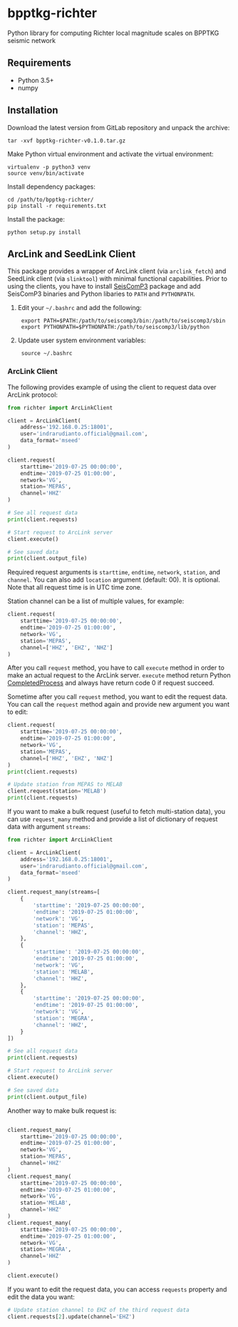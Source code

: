 # bpptkg-richter

Python library for computing Richter local magnitude scales on BPPTKG seismic network

## Requirements

* Python 3.5+
* numpy

## Installation

Download the latest version from GitLab repository and unpack the archive:

    tar -xvf bpptkg-richter-v0.1.0.tar.gz

Make Python virtual environment and activate the virtual environment:

    virtualenv -p python3 venv
    source venv/bin/activate

Install dependency packages:

    cd /path/to/bpptkg-richter/
    pip install -r requirements.txt

Install the package:

    python setup.py install

## ArcLink and SeedLink Client

This package provides a wrapper of ArcLink client (via `arclink_fetch`)
and SeedLink client (via `slinktool`) with minimal functional capabilities. Prior
to using the clients, you have to install [SeisComP3](https://www.seiscomp3.org/download.html)
package and add SeisComP3 binaries and Python libaries to `PATH` and `PYTHONPATH`.

1. Edit your `~/.bashrc` and add the following:

        export PATH=$PATH:/path/to/seiscomp3/bin:/path/to/seiscomp3/sbin
        export PYTHONPATH=$PYTHONPATH:/path/to/seiscomp3/lib/python

2. Update user system environment variables:

        source ~/.bashrc

### ArcLink Client

The following provides example of using the client to request data over
ArcLink protocol:

```python
from richter import ArcLinkClient

client = ArcLinkClient(
    address='192.168.0.25:18001',
    user='indrarudianto.official@gmail.com',
    data_format='mseed'
)

client.request(
    starttime='2019-07-25 00:00:00',
    endtime='2019-07-25 01:00:00',
    network='VG',
    station='MEPAS',
    channel='HHZ'
)

# See all request data
print(client.requests)

# Start request to ArcLink server
client.execute()

# See saved data
print(client.output_file)
```

Required request arguments is `starttime`, `endtime`, `network`, `station`,
and `channel`. You can also add `location` argument (default: 00). It is
optional. Note that all request time is in UTC time zone.

Station channel can be a list of multiple values, for example:

```python
client.request(
    starttime='2019-07-25 00:00:00',
    endtime='2019-07-25 01:00:00',
    network='VG',
    station='MEPAS',
    channel=['HHZ', 'EHZ', 'NHZ']
)
```

After you call `request` method, you have to call `execute` method in order
to make an actual request to the ArcLink server. `execute` method return
Python [CompletedProcess](https://docs.python.org/3/library/subprocess.html#subprocess.CompletedProcess)
and always have return code 0 if request succeed.

Sometime after you call `request` method, you want to edit the request data.
You can call the `request` method again and provide new argument you want
to edit:

```python
client.request(
    starttime='2019-07-25 00:00:00',
    endtime='2019-07-25 01:00:00',
    network='VG',
    station='MEPAS',
    channel=['HHZ', 'EHZ', 'NHZ']
)
print(client.requests)

# Update station from MEPAS to MELAB
client.request(station='MELAB')
print(client.requests)
```

If you want to make a bulk request (useful to fetch multi-station data),
you can use `request_many` method and provide a list of dictionary of
request data with argument `streams`:

```python
from richter import ArcLinkClient

client = ArcLinkClient(
    address='192.168.0.25:18001',
    user='indrarudianto.official@gmail.com',
    data_format='mseed'
)

client.request_many(streams=[
    {
        'starttime': '2019-07-25 00:00:00',
        'endtime': '2019-07-25 01:00:00',
        'network': 'VG',
        'station': 'MEPAS',
        'channel': 'HHZ',
    },
    {
        'starttime': '2019-07-25 00:00:00',
        'endtime': '2019-07-25 01:00:00',
        'network': 'VG',
        'station': 'MELAB',
        'channel': 'HHZ',
    },
    {
        'starttime': '2019-07-25 00:00:00',
        'endtime': '2019-07-25 01:00:00',
        'network': 'VG',
        'station': 'MEGRA',
        'channel': 'HHZ',
    }
])

# See all request data
print(client.requests)

# Start request to ArcLink server
client.execute()

# See saved data
print(client.output_file)
```

Another way to make bulk request is:

```python

client.request_many(
    starttime='2019-07-25 00:00:00',
    endtime='2019-07-25 01:00:00',
    network='VG',
    station='MEPAS',
    channel='HHZ'
)
client.request_many(
    starttime='2019-07-25 00:00:00',
    endtime='2019-07-25 01:00:00',
    network='VG',
    station='MELAB',
    channel='HHZ'
)
client.request_many(
    starttime='2019-07-25 00:00:00',
    endtime='2019-07-25 01:00:00',
    network='VG',
    station='MEGRA',
    channel='HHZ'
)

client.execute()
```

If you want to edit the request data, you can access `requests` property
and edit the data you want:

```python
# Update station channel to EHZ of the third request data
client.requests[2].update(channel='EHZ')
```
